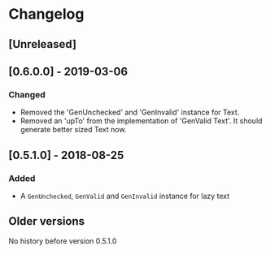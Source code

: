 # Changelog

## [Unreleased]

## [0.6.0.0] - 2019-03-06

### Changed

* Removed the 'GenUnchecked' and 'GenInvalid' instance for Text.
* Removed an 'upTo' from the implementation of 'GenValid Text'.
  It should generate better sized Text now.

## [0.5.1.0] - 2018-08-25

### Added

* A `GenUnchecked`, `GenValid` and `GenInvalid` instance for lazy text

## Older versions

No history before version 0.5.1.0

